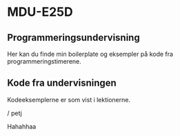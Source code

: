 # MDU-E25D

## Programmeringsundervisning

Her kan du finde min boilerplate og eksempler på kode fra programmeringstimerene.

## Kode fra undervisningen

Kodeeksemplerne er som vist i lektionerne. 

/ petj

Hahahhaa
